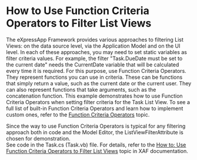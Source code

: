 # How to Use Function Criteria Operators to Filter List Views


<p>The eXpressApp Framework provides various approaches to filtering List Views: on the data source level, via the Application Model and on the UI level. In each of these approaches, you may need to set static variables as filter criteria values. For example, the filter "Task.DueDate must be set to the current date" needs the CurrentDate variable that will be calculated every time it is required. For this purpose, use Function Criteria Operators. They represent functions you can use in criteria. These can be functions that simply return a value, such as the current date or the current user. They can also represent functions that take arguments, such as the concatenation function.  This example demonstrates how to use Function Criteria Operators when setting filter criteria for the Task List View. To see a full list of built-in Function Criteria Operators and learn how to implement custom ones, refer to the <a href="http://documentation.devexpress.com/#Xaf/CustomDocument3307"><u>Function Criteria Operators</u></a> topic.</p><p>Since the way to use Function Criteria Operators is typical for any filtering approach both in code and the Model Editor, the ListViewFilterAttribute is chosen for demonstration.<br />
See code in the Task.cs (Task.vb) file. For details, refer to the <a href="http://documentation.devexpress.com/#Xaf/CustomDocument2809"><u>How to: Use </u><u>Function Criteria Operators</u><u> to Filter List Views</u></a> topic in XAF documentation.</p><br />


<br/>


